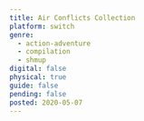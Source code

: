 ```yaml
---
title: Air Conflicts Collection
platform: switch
genre:
  - action-adventure
  - compilation
  - shmup
digital: false
physical: true
guide: false
pending: false
posted: 2020-05-07
---
```

